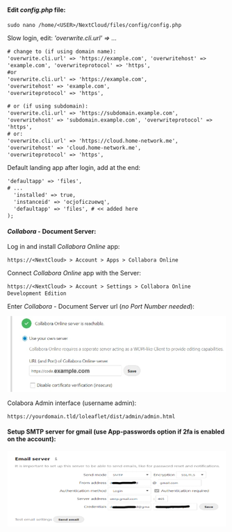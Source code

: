 #### Edit *config.php* file:
```
sudo nano /home/<USER>/NextCloud/files/config/config.php
```  
  
 Slow login, edit: *'overwrite.cli.url' => ...*
```
# change to (if using domain name):
'overwrite.cli.url' => 'https://example.com', 'overwritehost' => 'example.com', 'overwriteprotocol' => 'https',
#or
'overwrite.cli.url' => 'https://example.com', 
'overwritehost' => 'example.com', 
'overwriteprotocol' => 'https',
```
```
# or (if using subdomain):
'overwrite.cli.url' => 'https://subdomain.example.com', 'overwritehost' => 'subdomain.example.com', 'overwriteprotocol' => 'https',
# or:
'overwrite.cli.url' => 'https://cloud.home-network.me',
'overwritehost' => 'cloud.home-network.me',
'overwriteprotocol' => 'https',

```
Default landing app after login, add at the end:
```
'defaultapp' => 'files',
# ...
  'installed' => true,
  'instanceid' => 'ocjoficzuewq',
  'defaultapp' => 'files', # << added here
);
```
  
#### *Collabora* - Document Server:  

Log in and install *Collabora Online* app:
```
https://<NextCloud> > Account > Apps > Collabora Online
```

Connect *Collabora Online* app with the Server:  
```
https://<NextCloud> > Account > Settings > Collabora Online Development Edition
```

Enter *Collabora* - Document Server url (*no Port Number needed*):
  
<p align="center">
  <img src="https://github.com/vdarkobar/NPM/blob/main/shared/Collabora.webp">
</p>

Colabora Admin interface (username admin):
```
https://yourdomain.tld/loleaflet/dist/admin/admin.html
```
  
#### Setup SMTP server for gmail (use App-passwords option if 2fa is enabled on the account):
  
<p align="center">
  <img src="https://github.com/vdarkobar/NPM/blob/main/shared/smtp.webp">
</p>

